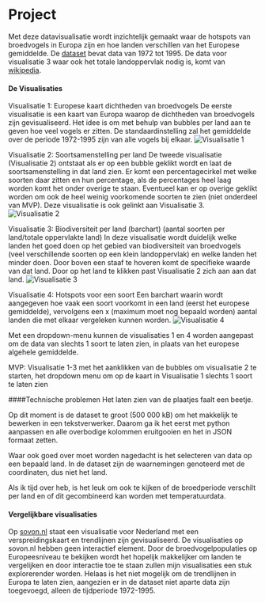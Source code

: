 # Project
Met deze datavisualisatie wordt inzichtelijk gemaakt waar de hotspots van broedvogels in Europa zijn en hoe landen verschillen van het Europese gemiddelde.
De [dataset](http://ipt.sovon.nl/resource?r=eoa1997) bevat data van 1972 tot 1995. De data voor visualisatie 3 waar ook het totale landoppervlak nodig is, komt van [wikipedia](https://en.wikipedia.org/wiki/List_of_European_countries_by_area).


#### De Visualisaties
Visualisatie 1: Europese kaart dichtheden van broedvogels
De eerste visualisatie is een kaart van Europa waarop de dichtheden van broedvogels zijn gevisualiseerd. 
Het idee is om met behulp van bubbles per land aan te geven hoe veel vogels er zitten. De standaardinstelling zal het 
gemiddelde over de periode 1972-1995 zijn van alle vogels bij elkaar. 
![Visualisatie 1](Project/doc/img_2275.jpg)

Visualisatie 2: Soortsamenstelling per land
De tweede visualisatie (Visualisatie 2) ontstaat als er op een bubble geklikt wordt en laat de soortsamenstelling in dat land zien. Er komt een percentagecirkel
met welke soorten daar zitten en hun percentage, als de percentages heel laag worden komt het onder overige te staan. Eventueel kan er op overige geklikt worden om ook de heel weinig voorkomende soorten te zien (niet onderdeel van MVP). 
Deze visualisatie is ook gelinkt aan Visualisatie 3. 
![Visualisatie 2](Project/doc/img_2279.jpg)

Visualisatie 3: Biodiversiteit per land (barchart) (aantal soorten per land/totale oppervlakte land)
In deze visualisatie wordt duidelijk welke landen het goed doen op het gebied van biodiversiteit van broedvogels (veel verschillende soorten op een klein landoppervlak)
en welke landen het minder doen. Door boven een staaf te hoveren komt de specifieke waarde van dat land. Door op het land te klikken past Visualisatie 2 zich aan aan dat land. 
![Visualisatie 3](Project/doc/img_2280.jpg)

Visualisatie 4: Hotspots voor een soort
Een barchart waarin wordt aangegeven hoe vaak een soort voorkomt in een land (eerst het europese gemiddelde), vervolgens een x (maximum moet nog bepaald worden) aantal landen die met elkaar vergeleken kunnen worden. 
![Visualisatie 4](Project/doc/img_2278.jpg)

Met een dropdown-menu kunnen de visualisaties 1 en 4 worden aangepast om de data van slechts 1 soort te laten zien, in plaats van het europese algehele gemiddelde. 

MVP: Visualisatie 1-3 met het aanklikken van de bubbles om visualisatie 2 te starten, het dropdown menu om op de kaart in Visualisatie 1 slechts 1 soort te laten zien

####Technische problemen
Het laten zien van de plaatjes faalt een beetje.

Op dit moment is de dataset te groot (500 000 kB) om het makkelijk te bewerken in een tekstverwerker. Daarom ga ik het eerst met python aanpassen en alle overbodige 
kolommen eruitgooien en het in JSON formaat zetten. 

Waar ook goed over moet worden nagedacht is het selecteren van data op een bepaald land. In de dataset zijn de waarnemingen genoteerd met de coordinaten, dus niet het land.

Als ik tijd over heb, is het leuk om ook te kijken of de broedperiode verschilt per land en of dit gecombineerd kan worden met temperatuurdata. 

#### Vergelijkbare visualisaties
Op [sovon.nl](https://www.sovon.nl/nl/content/vogelsoorten) staat een visualisatie voor Nederland met een verspreidingskaart en trendlijnen zijn gevisualiseerd. De visualisaties op sovon.nl hebben geen interactief element.
Door de broedvogelpopulaties op Europeesniveau te bekijken wordt het hopelijk makkelijker om landen te vergelijken en door interactie toe te staan zullen mijn visualisaties een stuk
explorerender worden. Helaas is het niet mogelijk om de trendlijnen in Europa te laten zien, aangezien er in de dataset niet aparte data zijn toegevoegd, alleen de tijdperiode 1972-1995. 

